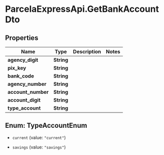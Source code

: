# ParcelaExpressApi.GetBankAccountDto

## Properties

Name | Type | Description | Notes
------------ | ------------- | ------------- | -------------
**agency_digit** | **String** |  | 
**pix_key** | **String** |  | 
**bank_code** | **String** |  | 
**agency_number** | **String** |  | 
**account_number** | **String** |  | 
**account_digit** | **String** |  | 
**type_account** | **String** |  | 



## Enum: TypeAccountEnum


* `current` (value: `"current"`)

* `savings` (value: `"savings"`)




